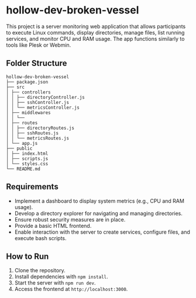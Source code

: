 # hollow-dev-broken-vessel

This project is a server monitoring web application that allows participants to execute Linux commands, display directories, manage files, list running services, and monitor CPU and RAM usage. The app functions similarly to tools like Plesk or Webmin.

## Folder Structure
```
hollow-dev-broken-vessel
├── package.json
├── src
│ ├── controllers
│ │ ├── directoryController.js
│ │ ├── sshController.js
│ │ └── metricsController.js
│ ├── middlewares
│ │ └── 
│ ├── routes
│ │ ├── directoryRoutes.js
│ │ ├── sshRoutes.js
│ │ └── metricsRoutes.js
│ └── app.js
├── public
│ ├── index.html
│ ├── scripts.js
│ └── styles.css
└── README.md
```

## Requirements

- Implement a dashboard to display system metrics (e.g., CPU and RAM usage).
- Develop a directory explorer for navigating and managing directories.
- Ensure robust security measures are in place.
- Provide a basic HTML frontend.
- Enable interaction with the server to create services, configure files, and execute bash scripts.

## How to Run

1. Clone the repository.
2. Install dependencies with `npm install`.
3. Start the server with `npm run dev`.
4. Access the frontend at `http://localhost:3000`.
